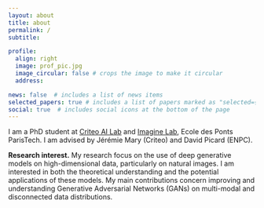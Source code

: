 ```yaml
---
layout: about
title: about
permalink: /
subtitle: 

profile:
  align: right
  image: prof_pic.jpg
  image_circular: false # crops the image to make it circular
  address:

news: false  # includes a list of news items
selected_papers: true # includes a list of papers marked as "selected={true}"
social: true  # includes social icons at the bottom of the page
---
```


I am a PhD student at [Criteo AI Lab](https://ailab.criteo.com/) and [Imagine Lab](https://imagine-lab.enpc.fr/), Ecole des Ponts ParisTech. I am advised by Jérémie Mary (Criteo) and David Picard (ENPC).

<strong>Research interest.</strong> My research focus on the use of deep generative models on high-dimensional data, particularly on natural images. I am interested in both the theoretical understanding and the potential applications of these models. My main contributions concern improving and understanding Generative Adversarial Networks (GANs) on multi-modal and disconnected data distributions.
